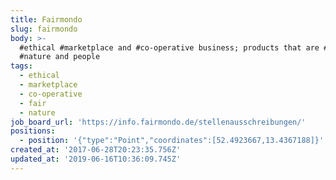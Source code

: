 ```yaml
---
title: Fairmondo
slug: fairmondo
body: >-
  #ethical #marketplace and #co-operative business; products that are #fair to
  #nature and people
tags:
  - ethical
  - marketplace
  - co-operative
  - fair
  - nature
job_board_url: 'https://info.fairmondo.de/stellenausschreibungen/'
positions:
  - position: '{"type":"Point","coordinates":[52.4923667,13.4367188]}'
created_at: '2017-06-28T20:23:35.756Z'
updated_at: '2019-06-16T10:36:09.745Z'
---
```


